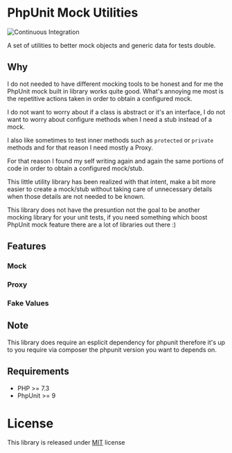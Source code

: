 # PhpUnit Mock Utilities

![Continuous Integration](https://github.com/widoz/phpunit-mock-utilities/workflows/Continuous%20Integration/badge.svg)

A set of utilities to better mock objects and generic data for tests double.

## Why

I do not needed to have different mocking tools to be honest and for me the PhpUnit mock built in library works quite good.
What's annoying me most is the repetitive actions taken in order to obtain a configured mock.

I do not want to worry about if a class is abstract or it's an interface, I do not want to worry about configure methods when I need
a stub instead of a mock.

I also like sometimes to test inner methods such as `protected` or `private` methods and for that reason I need mostly a Proxy.

For that reason I found my self writing again and again the same portions of code in order to obtain a configured mock/stub.

This little utility library has been realized with that intent, make a bit more easier to create a mock/stub without taking care of
unnecessary details when those details are not needed to be known.

This library does not have the presuntion not the goal to be another mocking library for your unit tests, if you need something which
boost PhpUnit mock feature there are a lot of libraries out there :)

## Features

### Mock

### Proxy

### Fake Values

## Note

This library does require an esplicit dependency for phpunit therefore it's up to you require via composer the phpunit version you want to depends on.

## Requirements

- PHP >= 7.3
- PhpUnit >= 9

# License

This library is released under [MIT](LICENSE) license
